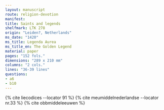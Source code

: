 ```yaml
---
layout: manuscript
route: religion-devotion
manifest: 
title: Saints and legends
shelfmark: LTK 278
origin: "Leiden?, Netherlands"
ms_date: "1420"
ms_title: Legenda Aurea
ms_title_en: The Golden Legend
material: paper
pages: "152 fols."
dimensions: "289 x 210 mm"
columns: "2 cols."
lines: "36-39 lines"
questions:
- a6
- b10
---
```


{% cite liecodices --locator 91 %}
{% cite meumiddelnederlandse --locator nr.33 %}
{% cite obbmiddeleeuwen %}
